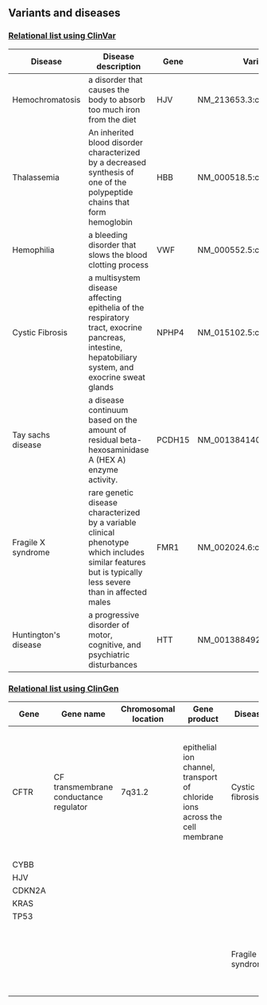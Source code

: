 ## Variants and diseases

### [Relational list using ClinVar](https://www.ncbi.nlm.nih.gov/clinvar/)

|Disease|Disease description|Gene|Variants|
|-------|-------------------|----|--------|
|Hemochromatosis|a disorder that causes the body to absorb too much iron from the diet|HJV|NM_213653.3:c.959G>T|
|Thalassemia|An inherited blood disorder characterized by a decreased synthesis of one of the polypeptide chains that form hemoglobin|HBB|NM_000518.5:c.*113A>G|
|Hemophilia|a bleeding disorder that slows the blood clotting process|VWF|NM_000552.5:c.7603C>T|
|Cystic Fibrosis|a multisystem disease affecting epithelia of the respiratory tract, exocrine pancreas, intestine, hepatobiliary system, and exocrine sweat glands|NPHP4|NM_015102.5:c.3644+1G>T|
|Tay sachs disease|a disease continuum based on the amount of residual beta-hexosaminidase A (HEX A) enzyme activity. |PCDH15|NM_001384140.1:c.733C>T |
|Fragile X syndrome|rare genetic disease characterized by a variable clinical phenotype which includes similar features but is typically less severe than in affected males|FMR1|NM_002024.6:c.818A>G |
|Huntington's disease|a progressive disorder of motor, cognitive, and psychiatric disturbances|HTT|NM_001388492.1:c.54GCA[40]|


### [Relational list using ClinGen](https://clinicalgenome.org/)

|Gene|Gene name|Chromosomal location|Gene product|Disease|Disease description|
|----|---------|--------------------|------------|-------|-------------------|
|CFTR|CF transmembrane conductance regulator|7q31.2|epithelial ion channel, transport of chloride ions across the cell membrane|Cystic fibrosis|a genetic disorder characterized by the production of sweat with a high salt content and mucus secretions with an abnormal viscosity|		 |
|CYBB|		    |		| 		|		|		 |
|HJV|		    |		|		|		|		 |
|CDKN2A|		|		|		|		|		 |
|KRAS|		    |		|		|		|		 |
|TP53|	    	|		|		|		|		 |
|		|		|		|		|Fragile X syndrome|a genetic disorder characterized by mild-to-moderate intellectual disability|

